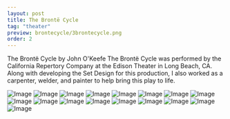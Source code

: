 ```yaml
---
layout: post
title: The Brontë Cycle
tag: "theater"
preview: brontecycle/3brontecycle.png
order: 2
---
```

The Brontë Cycle
by John O'Keefe
The Brontë Cycle was performed by the California Repertory Company at the Edison Theater in Long Beach, CA. Along with developing the Set Design for this production, I also worked as a carpenter, welder, and painter to help bring this play to life.

![Image](1brontecycle.png)
![Image](2brontecycle.png)
![Image](3brontecycle.png)
![Image](4brontecycle.png)
![Image](5brontecycle.png)
![Image](6brontecycle.png)
![Image](7brontecycle.png)
![Image](8brontecycle.png)
![Image](9brontecycle.png)
![Image](10brontecycle.png)
![Image](11brontecycle.png)
![Image](12brontecycle.png)
![Image](13brontecycle.png)
![Image](14brontecycle.png)
![Image](15brontecycle.png)
![Image](16brontecycle.png)
![Image](17brontecycle.png)
